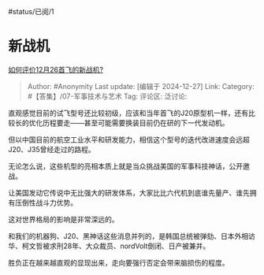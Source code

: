 #status/已阅/1 

# 新战机
[如何评价12月26首飞的新战机?](https://www.zhihu.com/question/7921048252/answer/64949388301)

> Author: #Anonymity
> Last update: [编辑于 2024-12-27]
> Link:
> Category: #【答集】/07-军事技术与艺术 
> Tag: 
> 评论区:
> 泛讨论:

直观感觉目前的试飞型号还比较初级，应该和当年首飞的J20原型机一样，还有比较长的优化历程要走——甚至可能需要换装目前仍在研的下一代发动机。

但以中国目前的航空工业水平和研发能力，相信这个型号的迭代改进速度会远超J20、J35曾经走过的路程。

无论怎么说，这些机型的亮相本质上就是当众挑战美国的军事科技神话，公开邀战。

让美国发动它传说中无比强大的研发体系，大家比比六代机到底谁先量产、谁先拥有压倒性战斗力优势。

这对世界格局的影响是非常深远的。

和我们的机器狗、J20、黑神话这些消息并列的，是韩国总统被弹劾、日本外相访华、柯文哲被求刑28年、大众裁员、nordVolt倒闭、日产被兼并。

胜负正在越来越直观的显现出来，走向要强行否定会带来脑损伤的程度。